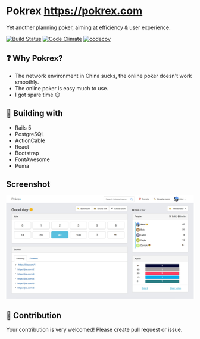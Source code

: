 # Pokrex https://pokrex.com

Yet another planning poker, aiming at efficiency & user experience.

[![Build Status](https://travis-ci.org/hlcfan/pokr.svg?branch=master)](https://travis-ci.org/hlcfan/pokr)
[![Code Climate](https://codeclimate.com/github/hlcfan/pokr/badges/gpa.svg)](https://codeclimate.com/github/hlcfan/pokr)
[![codecov](https://codecov.io/gh/hlcfan/pokr/branch/master/graph/badge.svg)](https://codecov.io/gh/hlcfan/pokr)

## ❓ Why Pokrex?

+ The network environment in China sucks, the online poker doesn't work smoothly.
+ The online poker is easy much to use.
+ I got spare time :wink:

## 🚀 Building with

+ Rails 5
+ PostgreSQL
+ ActionCable
+ React
+ Bootstrap
+ FontAwesome
+ Puma

## Screenshot
![Pokrex](./app/assets/images/home/room.jpg)

## 🔧 Contribution

Your contribution is very welcomed!
Please create pull request or issue.
